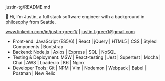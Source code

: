 justin-tg/README.md
 
👋 Hi, I'm Justin, a full stack software engineer with a background in philosophy from Seattle.

www.linkedin.com/in/justin-greer1/ | justin.t.greer1@gmail.com

  - Front-end: JavaScript (ES5/6) | React | jQuery | HTML5 | CSS | Styled Components | Bootstrap
  - Backend: Node.js | Axios | Express | SQL | NoSQL
  - Testing & Deployment: MSW | React-testing | Jest | Supertest | Mocha | Chai | AWS  | Loader.io | K6 | Nginx
  - Developer Tools: Git | NPM | Vim | Nodemon | Webpack | Babel | Postman | New Relic
